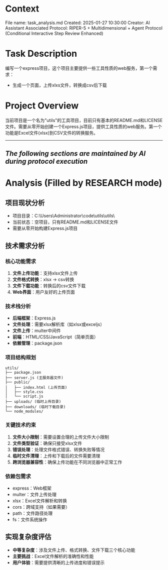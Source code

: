 # Context
File name: task_analysis.md
Created: 2025-01-27 10:30:00
Creator: AI Assistant
Associated Protocol: RIPER-5 + Multidimensional + Agent Protocol (Conditional Interactive Step Review Enhanced)

# Task Description
编写一个express项目，这个项目主要提供一些工具性质的web服务，第一个需求：
- 生成一个页面，上传xlxs文件，转换成csv后下载

# Project Overview
当前项目是一个名为"utils"的工具项目，目前只有基本的README.md和LICENSE文件。需要从零开始创建一个Express.js项目，提供工具性质的web服务。第一个功能是Excel文件(xlsx)到CSV文件的转换服务。

---
*The following sections are maintained by AI during protocol execution*
---

# Analysis (Filled by RESEARCH mode)
## 项目现状分析
- 项目目录：C:\Users\Administrator\code\utils\utils\
- 当前状态：空项目，只有README.md和LICENSE文件
- 需要从零开始构建Express.js项目

## 技术需求分析
### 核心功能需求
1. **文件上传功能**：支持xlsx文件上传
2. **文件格式转换**：xlsx → csv转换
3. **文件下载功能**：转换后的csv文件下载
4. **Web界面**：用户友好的上传页面

### 技术栈分析
- **后端框架**：Express.js
- **文件处理**：需要xlsx解析库（如xlsx或exceljs）
- **文件上传**：multer中间件
- **前端**：HTML/CSS/JavaScript（简单页面）
- **依赖管理**：package.json

### 项目结构规划
```
utils/
├── package.json
├── server.js (主服务器文件)
├── public/
│   ├── index.html (上传页面)
│   ├── style.css
│   └── script.js
├── uploads/ (临时上传目录)
├── downloads/ (临时下载目录)
└── node_modules/
```

### 关键技术约束
1. **文件大小限制**：需要设置合理的上传文件大小限制
2. **文件类型验证**：确保只接受xlsx文件
3. **错误处理**：处理文件格式错误、转换失败等情况
4. **临时文件清理**：上传和下载后的文件需要清理
5. **跨浏览器兼容性**：确保上传功能在不同浏览器中正常工作

### 依赖包需求
- express：Web框架
- multer：文件上传处理
- xlsx：Excel文件解析和转换
- cors：跨域支持（如果需要）
- path：文件路径处理
- fs：文件系统操作

## 实现复杂度评估
- **中等复杂度**：涉及文件上传、格式转换、文件下载三个核心功能
- **主要挑战**：Excel文件解析的准确性和性能
- **用户体验**：需要提供清晰的上传进度和错误提示
